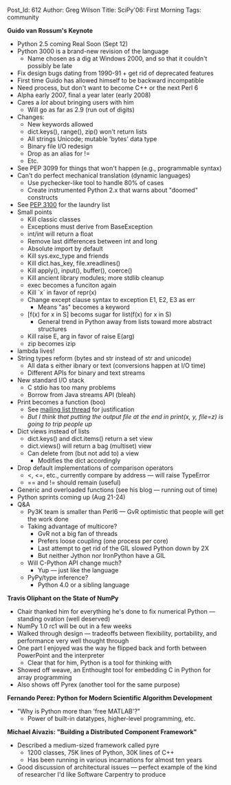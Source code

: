 Post_Id: 612
Author: Greg Wilson
Title: SciPy'06: First Morning
Tags: community

<p><strong>Guido van Rossum's Keynote</strong></p>
<ul>
<li>Python 2.5 coming Real Soon (Sept 12)</li>
<li>Python 3000 is a brand-new revision of the language
<ul>
<li>Name chosen as a dig at Windows 2000, and so that it couldn't possibly be late</li>
</ul>
</li>
<li>Fix design bugs dating from 1990-91 + get rid of deprecated features</li>
<li>First time Guido has allowed himself to be backward incompatible</li>
<li>Need process, but don't want to become C++ or the next Perl 6</li>
<li>Alpha early 2007, final a year later (early 2008)</li>
<li>Cares a <em>lot</em> about bringing users with him
<ul>
<li>Will go as far as 2.9 (run out of digits)</li>
</ul>
</li>
<li>Changes:
<ul>
<li>New keywords allowed</li>
<li>dict.keys(), range(), zip() won't return lists</li>
<li>All strings Unicode; mutable 'bytes' data type</li>
<li>Binary file I/O redesign</li>
<li>Drop  as an alias for !=</li>
<li>Etc.</li>
</ul>
</li>
<li>See PEP 3099 for things that won't happen (e.g., programmable syntax)</li>
<li>Can't do perfect mechanical translation (dynamic languages)
<ul>
<li>Use pychecker-like tool to handle 80% of cases</li>
<li>Create instrumented Python 2.x that warns about "doomed" constructs</li>
</ul>
</li>
<li>See <a href="http://www.python.org/dev/peps/pep-3100/">PEP 3100</a> for the laundry list</li>
<li>Small points
<ul>
<li>Kill classic classes</li>
<li>Exceptions must derive from BaseException</li>
<li>int/int will return a float</li>
<li>Remove last differences between int and long</li>
<li>Absolute import by default</li>
<li>Kill sys.exc_type and friends</li>
<li>Kill dict.has_key, file.xreadlines()</li>
<li>Kill apply(), input(), buffer(), coerce()</li>
<li>Kill ancient library modules; more stdlib cleanup</li>
<li>exec becomes a funciton again</li>
<li>Kill `x` in favor of repr(x)</li>
<li>Change except clause syntax to exception E1, E2, E3 as err
<ul>
<li>Means "as" becomes a keyword</li>
</ul>
</li>
<li>[f(x) for x in S] becoms sugar for list(f(x) for x in S)
<ul>
<li>General trend in Python away from lists toward more abstract structures</li>
</ul>
</li>
<li>Kill raise E, arg in favor of raise E(arg)</li>
<li>zip becomes izip</li>
</ul>
</li>
<li>lambda lives!</li>
<li>String types reform (bytes and str instead of str and unicode)
<ul>
<li>All data s either ibnary or text (conversions happen at I/O time)</li>
<li>Different APIs for binary and text streams</li>
</ul>
</li>
<li>New standard I/O stack
<ul>
<li>C stdio has too many problems</li>
<li>Borrow from Java streams API (bleah)</li>
</ul>
</li>
<li>Print becomes a function (boo)
<ul>
<li>See <a href="http://mail.python.org/pipermail/python-dev/2005-September/056154.html">mailing list thread</a> for justification</li>
<li><em>But I think that putting the output file at the end in print(x, y, file=z) is going to trip people up</em></li>
</ul>
</li>
<li>Dict views instead of lists
<ul>
<li>dict.keys() and dict.items() return a set view</li>
<li>dict.views() will return a bag (multiset) view</li>
<li>Can delete from (but not add to) a view
<ul>
<li>Modifies the dict accordingly</li>
</ul>
</li>
</ul>
</li>
<li>Drop default implementations of comparison operators
<ul>
<li>&lt;, &lt;=, etc., currently compare by address &mdash; will raise TypeError</li>
<li>== and != should remain (useful)</li>
</ul>
</li>
<li>Generic and overloaded functions (see his blog &mdash; running out of time)</li>
<li>Python sprints coming up (Aug 21-24)</li>
<li>Q&amp;A
<ul>
<li>Py3K team is smaller than Perl6 &mdash; GvR optimistic that people will get the work done</li>
<li>Taking advantage of multicore?
<ul>
<li>GvR not a big fan of threads</li>
<li>Prefers loose coupling (one process per core)</li>
<li>Last attempt to get rid of the GIL slowed Python down by 2X</li>
<li>But neither Jython nor IronPython have a GIL</li>
</ul>
</li>
<li>Will C-Python API change much?
<ul>
<li>Yup &mdash; just like the language</li>
</ul>
</li>
<li>PyPy/type inference?
<ul>
<li>Python 4.0 or a sibling language</li>
</ul>
</li>
</ul>
</li>
</ul>
<p><strong>Travis Oliphant on the State of NumPy</strong></p>
<ul>
<li>Chair thanked him for everything he's done to fix numerical Python &mdash; standing ovation (well deserved)</li>
<li>NumPy 1.0 rc1 will be out in a few weeks</li>
<li>Walked through design &mdash; tradeoffs between flexibility, portability, and performance very well thought through</li>
<li>One part I enjoyed was the way he flipped back and forth between PowerPoint and the interpreter
<ul>
<li>Clear that for him, Python is a tool for thinking with</li>
</ul>
</li>
<li>Showed off weave, an Enthought tool for embedding C in Python for array programming</li>
<li>Also shows off Pyrex (another tool for the same purpose)</li>
</ul>
<p><strong>Fernando Perez: Python for Modern Scientific Algorithm Development</strong></p>
<ul>
<li>"Why is Python more than 'free MATLAB'?"
<ul>
<li>Power of built-in datatypes, higher-level programming, etc.</li>
</ul>
</li>
</ul>
<p><strong>Michael Aivazis: "Building a Distributed Component Framework"</strong></p>
<ul>
<li>Described a medium-sized framework called pyre
<ul>
<li>1200 classes, 75K lines of Python, 30K lines of C++</li>
<li>Has been running in various incarnations for almost ten years</li>
</ul>
</li>
<li>Good discussion of architectural issues &mdash; perfect example of the kind of researcher I'd like Software Carpentry to produce</li>
</ul>
